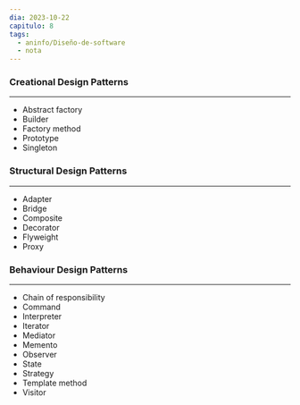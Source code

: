 ```yaml
---
dia: 2023-10-22
capitulo: 8
tags:
  - aninfo/Diseño-de-software
  - nota
---
```

### Creational Design Patterns
---
* Abstract factory
* Builder
* Factory method
* Prototype
* Singleton

### Structural Design Patterns
---
* Adapter
* Bridge
* Composite
* Decorator
* Flyweight
* Proxy

### Behaviour Design Patterns
---
* Chain of responsibility
* Command
* Interpreter
* Iterator
* Mediator
* Memento
* Observer
* State
* Strategy
* Template method
* Visitor